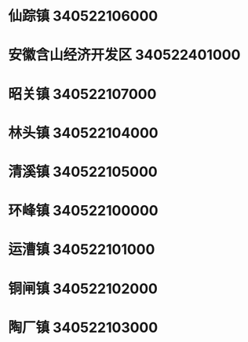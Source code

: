 # 仙踪镇 340522106000
# 安徽含山经济开发区 340522401000
# 昭关镇 340522107000
# 林头镇 340522104000
# 清溪镇 340522105000
# 环峰镇 340522100000
# 运漕镇 340522101000
# 铜闸镇 340522102000
# 陶厂镇 340522103000
